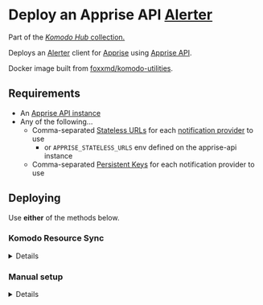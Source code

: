 # Deploy an Apprise API [Alerter](https://komo.do/docs/resources#alerter)

Part of the [*Komodo Hub* collection.](https://github.com/komodo-hub/komodo-hub)

Deploys an [Alerter](https://komo.do/docs/resources#alerter) client for [Apprise](https://github.com/caronc/apprise) using [Apprise API](https://github.com/caronc/apprise-api).

Docker image built from [foxxmd/komodo-utilities](https://github.com/FoxxMD/komodo-utilities).

## Requirements

* An [Apprise API instance](https://github.com/caronc/apprise-api)
* Any of the following...
  * Comma-separated [Stateless URLs](https://github.com/caronc/apprise-api?tab=readme-ov-file#stateless-solution) for each [notification provider](https://github.com/caronc/apprise/wiki#notification-services) to use
    * or `APPRISE_STATELESS_URLS` env defined on the apprise-api instance
  * Comma-separated [Persistent Keys](https://github.com/caronc/apprise-api?tab=readme-ov-file#persistent-stateful-storage-solution) for each notification provider to use

## Deploying

Use **either** of the methods below.


### Komodo Resource Sync

<details>


Create a [Resource Sync](https://komo.do/docs/sync-resources) with the TOML configuration below to

* create the [Stack](https://komo.do/docs/resources#stack) to run deploy-apprise-alerter
* setup the [Alerter](https://komo.do/docs/resources#alerter) + configuration

Steps:

* Open Komodo Dashboard -> Syncs -> **New Resource Sync**
* Choose Mode -> UI Defined
  * Toggle the following to active:
    * Managed
    * Include Sync Resources
    * Include Sync Variables

Add the below configuration to **Resource File** field and then modify variables for your environment (APPRISE_HOST, endpoint.params.url, etc...)

```toml
[[stack]]
name = "apprise-alerter"
[stack.config]
repo = "foxxmd/deploy-apprise-alerter"
file_paths = [
  "compose.yaml",
]
environment = """
  ## Required

  ## Your Apprise API instance
  APPRISE_HOST=192.168.0.101:8000

  ## Optional Apprise Config ##

  #APPRISE_STATELESS_URLS=gotify://192.168.0.150:80/MyAppToken,ntfy://192.168.0.51/MyTopic

  #APPRISE_PERSISTENT_KEYS=1daf495719d8d9ed8df02af7c,7239e1e76add847e5f46c

  #https://github.com/caronc/apprise-api?tab=readme-ov-file#tagging
  #APPRISE_TAG=dev, qa

  ## Optional Alerter Config ##

  ## Set whether to include Komodo Severity Level in notification title
  #LEVEL_IN_TITLE=true

  ## Send message/content with markdown formatting (default false)
  #MARKDOWN=true

  ## Prefixes messages with a checkmark when the Alert is in the 'Resolved' state
  #INDICATE_RESOLVED=true

  ## Filter if an alert is pushed based on its Resolved status
  ## * leave unset to push all alerts
  ## * otherwise, alerts will only be pushed if Alert is one of the comma-separated states set here
  #ALLOW_RESOLVED_TYPE=resolved,unresolved

  ## Delay alerts with below types for X milliseconds 
  ## and cancel pushing alert if it is resolved within that time
  #UNRESOLVED_TIMEOUT_TYPES=ServerCpu,ServerMem
  #UNRESOLVED_TIMEOUT=20000
"""

[[alerter]]
name = "apprise"
[alerter.config]
enabled = true
endpoint.type = "Custom"
endpoint.params.url = "http://apprise-alerter-ip:7000"
```

**Save** the sync and then **Execute Sync** to create the Alerter.

</details>

### Manual setup

<details>

Create a new [**Stack**](https://komo.do/docs/resources#stack) with the following for `compose.yaml` file.

```yaml
services:
  komodo-apprise-alerter:
    image: foxxmd/komodo-apprise-alerter:latest
    restart: unless-stopped
    env_file:
      - ./.env
    ports:
      - "7000:7000"
```

Add the following to the Stack -> Config -> Environment section:

```ini
## Required

## Your Apprise API instance
APPRISE_HOST=192.168.0.101:8000

## Optional Apprise Config ##

#APPRISE_STATELESS_URLS=gotify://192.168.0.150:80/MyAppToken,ntfy://192.168.0.51/MyTopic

#APPRISE_PERSISTENT_KEYS=1daf495719d8d9ed8df02af7c,7239e1e76add847e5f46c

#https://github.com/caronc/apprise-api?tab=readme-ov-file#tagging
#APPRISE_TAG=dev, qa

## Optional Alerter Config ##

## Set whether to include Komodo Severity Level in notification title
#LEVEL_IN_TITLE=true

## Send message/content with markdown formatting (default false)
#MARKDOWN=true

## Prefixes messages with a checkmark when the Alert is in the 'Resolved' state
#INDICATE_RESOLVED=true

## Filter if an alert is pushed based on its Resolved status
## * leave unset to push all alerts
## * otherwise, alerts will only be pushed if Alert is one of the comma-separated states set here
#ALLOW_RESOLVED_TYPE=resolved,unresolved

## Delay alerts with below types for X milliseconds 
## and cancel pushing alert if it is resolved within that time
#UNRESOLVED_TIMEOUT_TYPES=ServerCpu,ServerMem
#UNRESOLVED_TIMEOUT=20000
```

After deploying the Stack create a new [Alerter](https://komo.do/docs/resources#alerter)

* **Endpoint:** `Custom`
  * In the Endpoint field set the IP:PORT of the `komodo-apprise-alerter` stack you created IE `http://192.168.YOUR.IP:7000`
* Optionally, set any **Alert Types** you may need

**Save** the Alerter and then **Test Alerter** to make sure everything is ready to use.

</details>
